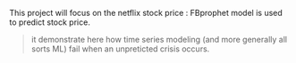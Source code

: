 This project will focus on the netflix stock price : FBprophet model is used to predict stock price.

> it demonstrate here how time series modeling (and more generally all sorts ML) fail when an unpreticted crisis occurs.
